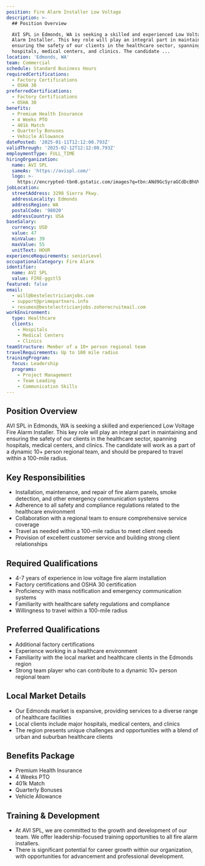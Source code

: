 ```yaml
---
position: Fire Alarm Installer Low Voltage
description: >-
  ## Position Overview

  AVI SPL in Edmonds, WA is seeking a skilled and experienced Low Voltage Fire
  Alarm Installer. This key role will play an integral part in maintaining and
  ensuring the safety of our clients in the healthcare sector, spanning
  hospitals, medical centers, and clinics. The candidate ...
location: 'Edmonds, WA'
team: Commercial
schedule: Standard Business Hours
requiredCertifications:
  - Factory Certifications
  - OSHA 30
preferredCertifications:
  - Factory Certifications
  - OSHA 30
benefits:
  - Premium Health Insurance
  - 4 Weeks PTO
  - 401k Match
  - Quarterly Bonuses
  - Vehicle Allowance
datePosted: '2025-01-11T12:12:00.793Z'
validThrough: '2025-02-12T12:12:00.793Z'
employmentType: FULL_TIME
hiringOrganization:
  name: AVI SPL
  sameAs: 'https://avispl.com/'
  logo: >-
    https://encrypted-tbn0.gstatic.com/images?q=tbn:ANd9GcSyraGCdDcBhUVCLjb9MI2McsVysMD7wjYlIQ&s
jobLocation:
  streetAddress: 3298 Sierra Pkwy.
  addressLocality: Edmonds
  addressRegion: WA
  postalCode: '98020'
  addressCountry: USA
baseSalary:
  currency: USD
  value: 47
  minValue: 39
  maxValue: 55
  unitText: HOUR
experienceRequirements: seniorLevel
occupationalCategory: Fire Alarm
identifier:
  name: AVI SPL
  value: FIRE-ggstl5
featured: false
email:
  - will@bestelectricianjobs.com
  - support@primepartners.info
  - resumes@bestelectricianjobs.zohorecruitmail.com
workEnvironment:
  type: Healthcare
  clients:
    - Hospitals
    - Medical Centers
    - Clinics
teamStructure: Member of a 10+ person regional team
travelRequirements: Up to 100 mile radius
trainingProgram:
  focus: Leadership
  programs:
    - Project Management
    - Team Leading
    - Communication Skills
---
```




## Position Overview
AVI SPL in Edmonds, WA is seeking a skilled and experienced Low Voltage Fire Alarm Installer. This key role will play an integral part in maintaining and ensuring the safety of our clients in the healthcare sector, spanning hospitals, medical centers, and clinics. The candidate will work as a part of a dynamic 10+ person regional team, and should be prepared to travel within a 100-mile radius.

## Key Responsibilities
- Installation, maintenance, and repair of fire alarm panels, smoke detection, and other emergency communication systems
- Adherence to all safety and compliance regulations related to the healthcare environment
- Collaboration with a regional team to ensure comprehensive service coverage
- Travel as needed within a 100-mile radius to meet client needs
- Provision of excellent customer service and building strong client relationships

## Required Qualifications
- 4-7 years of experience in low voltage fire alarm installation
- Factory certifications and OSHA 30 certification
- Proficiency with mass notification and emergency communication systems
- Familiarity with healthcare safety regulations and compliance
- Willingness to travel within a 100-mile radius

## Preferred Qualifications
- Additional factory certifications
- Experience working in a healthcare environment
- Familiarity with the local market and healthcare clients in the Edmonds region
- Strong team player who can contribute to a dynamic 10+ person regional team

## Local Market Details
- Our Edmonds market is expansive, providing services to a diverse range of healthcare facilities
- Local clients include major hospitals, medical centers, and clinics
- The region presents unique challenges and opportunities with a blend of urban and suburban healthcare clients

## Benefits Package
- Premium Health Insurance
- 4 Weeks PTO
- 401k Match
- Quarterly Bonuses
- Vehicle Allowance

## Training & Development
- At AVI SPL, we are committed to the growth and development of our team. We offer leadership-focused training opportunities to all fire alarm installers.
- There is significant potential for career growth within our organization, with opportunities for advancement and professional development.
